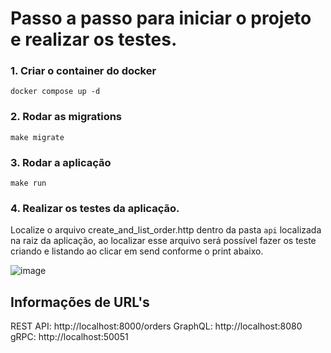 # Passo a passo para iniciar o projeto e realizar os testes.

### 1. Criar o container do docker

```
docker compose up -d
```

### 2. Rodar as migrations

```
make migrate
```

### 3. Rodar a aplicação

```
make run
```

### 4. Realizar os testes da aplicação.
Localize o arquivo create_and_list_order.http dentro da pasta `api` localizada na raiz da aplicação, ao localizar esse arquivo será possível fazer os teste criando e listando ao clicar em send conforme o print abaixo.

![image](https://github.com/user-attachments/assets/9725f981-6b1e-4093-a785-c5d2f1497c72)


## Informações de URL's

REST API: http://localhost:8000/orders
GraphQL: http://localhost:8080
gRPC: http://localhost:50051
